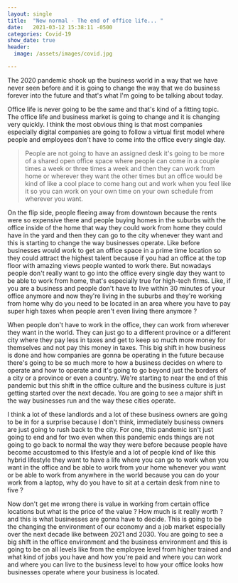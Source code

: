```yaml
---
layout: single
title:  "New normal - The end of office life... "
date:   2021-03-12 15:38:11 -0500
categories: Covid-19
show_date: true 
header:
  image: /assets/images/covid.jpg

---
```

The 2020 pandemic shook up the business world in a way that we have never seen before and it is going to change the way that we do business forever into the future and that's what I'm going to be talking about today. 

Office life is never going to be the same and that's kind of a fitting topic. The office life and business market is going to change and it is changing very quickly. I think the most obvious thing is that most companies especially digital companies are going to follow a virtual first model where people and employees don't have to come into the office every single day.  

<blockquote>People are not going to have an assigned desk it's going to be more of a shared open office space where people can come in a couple times a week or three times a week and then they can work from home or wherever they want the other times but an office would be kind of like a cool place to come hang out and work when you feel like it so you can work on your own time on your own schedule from wherever you want. </blockquote>

On the flip side, people fleeing away from downtown because the rents were so expensive there and people buying homes in the suburbs with the office inside of the home that way they could work from home they could have in the yard and then they can go to the city whenever they want and this is starting to change the way businesses operate. Like before businesses would work to get an office space in a prime time location so they could attract the highest talent because if you had an office at the top floor with amazing views people wanted to work there.
But nowadays people don't really want to go into the office every single day they want to be able to work from home, that's especially true for high-tech firms. 
Like, if you are a business and people don't have to live within 30 minutes of your office anymore and now they're living in the suburbs and they're working from home why do you need to be located in an area where you have to pay super high taxes when people aren't even living there anymore ?

When people don't have to work in the office, they can work from wherever they want in the world. They can just go to a different province or a different city where they pay less in taxes and get to keep so much more money for themselves and not pay this money in taxes. This big shift in how business is done and how companies are gonna be operating in the future because there's going to be so much more to how a business decides on where to operate and how to operate and it's going to go beyond just the borders of a city or a province or even a country. We're starting to near the end of this pandemic but this shift in the office culture and the business culture is just getting started over the next decade. You are going to see a major shift in the way businesses run and the way these cities operate. 

I think a lot of these landlords and a lot of these business owners are going to be in for a surprise because I don't think, immediately business owners are just going to rush back to the city. For one, this pandemic isn't just going to end and for two even when this pandemic ends things are not going to go back to normal the way they were before because people have become accustomed to this lifestyle and a lot of people kind of like this hybrid lifestyle they want to have a life where you can go to work when you want in the office and be able to work from your home whenever you want or be able to work from anywhere in the world because you can do your work from a laptop, why do you have to sit at a certain desk from nine to five ?

Now don't get me wrong there is value in working from certain office locations but what is the price of the value ? How much is it really worth ? and this is what businesses are gonna have to decide. This is going to be the changing the environment of our economy and a job market especially over the next decade like between 2021 and 2030. You are going to see a big shift in the office environment and the business environment and this is going to be on all levels like from the employee level from higher trained and what kind of jobs you have and how you're paid and where you can work and where you can live to the business level to how your office looks how businesses operate where your business is located.



